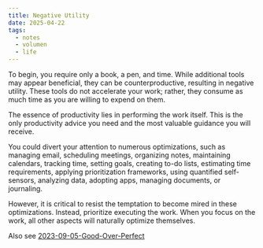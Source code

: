```yaml
---
title: Negative Utility
date: 2025-04-22
tags:
  - notes
  - volumen
  - life
---
```


To begin, you require only a book, a pen, and time. While additional tools may appear beneficial, they can be counterproductive, resulting in negative utility. These tools do not accelerate your work; rather, they consume as much time as you are willing to expend on them.

The essence of productivity lies in performing the work itself. This is the only productivity advice you need and the most valuable guidance you will receive.

You could divert your attention to numerous optimizations, such as managing email, scheduling meetings, organizing notes, maintaining calendars, tracking time, setting goals, creating to-do lists, estimating time requirements, applying prioritization frameworks, using quantified self-sensors, analyzing data, adopting apps, managing documents, or journaling.

However, it is critical to resist the temptation to become mired in these optimizations. Instead, prioritize executing the work. When you focus on the work, all other aspects will naturally optimize themselves.

Also see [2023-09-05-Good-Over-Perfect](2023-09-05-Good-Over-Perfect.md)